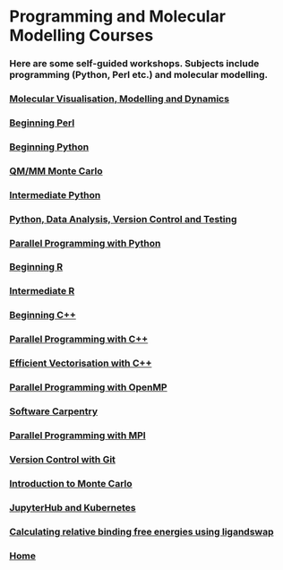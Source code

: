 <div class="grid">
  <div class="grid-item cw-box-big cw-btext-1-4">
    <h1>Programming and Molecular Modelling Courses</h1>
  </div>

  <div class="grid-item cw-box-wide cw-btext-5">
    <h3>Here are some self-guided workshops. Subjects include
       programming (Python, Perl etc.) and molecular modelling.</h3>
  </div>

  <a href="../dynamics/index.html">
    <div class="grid-item cw-box-tall cw-bbutton-3-2">
     <h3>Molecular Visualisation, Modelling and Dynamics</h3>
    </div>
  </a>

  <a href="../beginning_perl/index.html">
    <div class="grid-item cw-box cw-bbutton-1-10">
     <h3>Beginning Perl</h3>
    </div>
  </a>

  <a href="../beginning_python/index.html">
    <div class="grid-item cw-box cw-bbutton-4-11">
      <h3>Beginning Python</h3>
    </div>
  </a>

  <a href="http://chryswoods.com/embo2014/Practical.html">
    <div class="grid-item cw-box cw-bbutton-3-5">
     <h3>QM/MM Monte Carlo</h3>
    </div>
  </a>

  <a href="../intermediate_python/index.html">
    <div class="grid-item cw-box cw-bbutton-4-13">
     <h3>Intermediate Python</h3>
    </div>
  </a>

  <a href="../python_and_data/index.html">
    <div class="grid-item cw-box-big cw-bbutton-4-1">
     <h3>Python, Data Analysis, Version Control and Testing</h3>
    </div>
  </a>

  <a href="../parallel_python/index.html">
    <div class="grid-item cw-box cw-bbutton-2-16">
      <h3>Parallel Programming with Python</h3>
    </div>
  </a>

  <a href="../beginning_r/index.html">
    <div class="grid-item cw-box cw-bbutton-6-13">
     <h3>Beginning R</h3>
    </div>
  </a>

  <a href="../intermediate_r/index.html">
    <div class="grid-item cw-box cw-bbutton-4-15">
     <h3>Intermediate R</h3>
    </div>
  </a>

  <a href="../beginning_c++/index.html">
    <div class="grid-item cw-box-wide cw-bbutton-6-15">
      <h3>Beginning C++</h3>
    </div>
  </a>

  <a href="../parallel_c++/index.html">
    <div class="grid-item cw-box cw-bbutton-6-6">
      <h3>Parallel Programming with C++</h3>
    </div>
  </a>

  <a href="../vector_c++/index.html">
    <div class="grid-item cw-box cw-bbutton-3-7">
      <h3>Efficient Vectorisation with C++</h3>
    </div>
  </a>

  <a href="../beginning_openmp/index.html">
    <div class="grid-item cw-box cw-bbutton-4-3">
     <h3>Parallel Programming with OpenMP</h3>
    </div>
  </a>

  <a href="../main/softwarecarpentry.html">
    <div class="grid-item cw-box-wide cw-bbutton-5-9">
     <h3>Software Carpentry</h3>
    </div>
  </a>

  <a href="../beginning_mpi/index.html">
    <div class="grid-item cw-box cw-bbutton-4-17">
     <h3>Parallel Programming with MPI</h3>
    </div>
  </a>

  <a href="../beginning_git/index.html">
    <div class="grid-item cw-box cw-bbutton-1-15">
      <h3>Version Control with Git</h3>
    </div>
  </a>

  <a href="../intro_to_mc/index.html">
    <div class="grid-item cw-box cw-bbutton-3-12">
     <h3>Introduction to Monte Carlo</h3>
    </div>
  </a>

  <a href="../inception_workshop/index.html">
    <div class="grid-item cw-box cw-bbutton-3-10">
      <h3>JupyterHub and Kubernetes</h3>
    </div>
  </a>

  <a href="../tutorials/ligandswap">
    <div class="grid-item cw-box-wide cw-bbutton-1-12">
      <h3>Calculating relative binding free energies using ligandswap</h3>
    </div>
  </a>

  <a href="../index.html">
    <div class="grid-item cw-box cw-bbutton-1-2">
      <h3>Home</h3>
    </div>
  </a>

</div>
